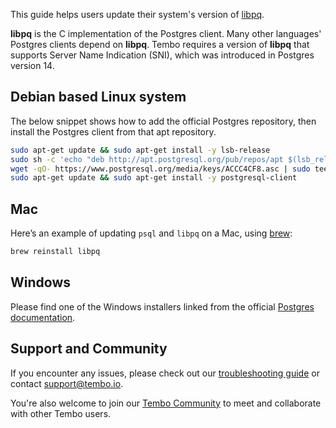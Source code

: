 This guide helps users update their system's version of [libpq](https://www.postgresql.org/docs/current/libpq.html).

**libpq** is the C implementation of the Postgres client. Many other languages' Postgres clients depend on **libpq**. Tembo requires a version of **libpq** that supports Server Name Indication (SNI), which was introduced in Postgres version 14.

## Debian based Linux system

The below snippet shows how to add the official Postgres repository, then install the Postgres client from that apt repository.

```bash
sudo apt-get update && sudo apt-get install -y lsb-release
sudo sh -c 'echo "deb http://apt.postgresql.org/pub/repos/apt $(lsb_release -cs)-pgdg main" > /etc/apt/sources.list.d/pgdg.list'
wget -qO- https://www.postgresql.org/media/keys/ACCC4CF8.asc | sudo tee /etc/apt/trusted.gpg.d/pgdg.asc &>/dev/null
sudo apt-get update && sudo apt-get install -y postgresql-client
```

## Mac

Here’s an example of updating `psql` and `libpq` on a Mac, using [brew](https://brew.sh/):

```bash
brew reinstall libpq
```

## Windows

Please find one of the Windows installers linked from the official [Postgres documentation](https://www.postgresql.org/download/windows/).

## Support and Community

If you encounter any issues, please check out our [troubleshooting guide](/docs/product/cloud/troubleshooting) or contact [support@tembo.io](mailto:support@tembo.io).

You're also welcome to join our [Tembo Community](https://join.slack.com/t/tembocommunity/shared_invite/zt-23o25qt91-AnZoC1jhLMLubwia4GeNGw) to meet and collaborate with other Tembo users.
